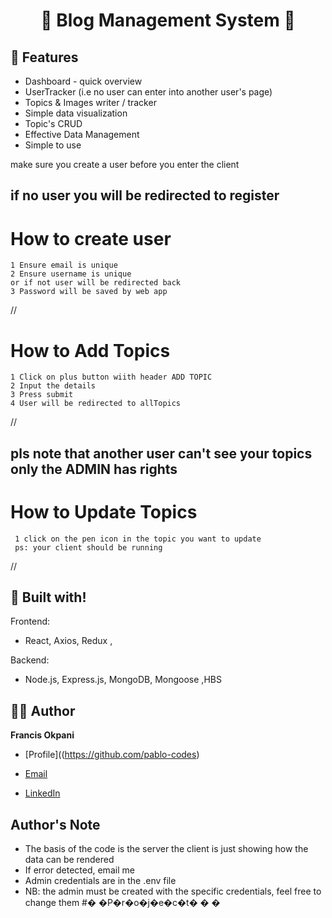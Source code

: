 <h1 align="center">🌟 Blog Management System 🌟</h1>
<p align="center"><Fullstack App built with the MERN stack. It is a fully featured  Blog Management System dashboard with user login and admin login,  topics  & images display . It is created with simplicity and ease of access in mind.></p>

## 🚀 Features

- Dashboard - quick overview
- UserTracker (i.e no user can enter into another user's page)
- Topics & Images writer / tracker
- Simple data visualization
- Topic's CRUD
- Effective Data Management
- Simple to use

 make sure you create a user before you enter the client

## if no user you will be redirected to register

# How to create user

    1 Ensure email is unique
    2 Ensure username is unique
    or if not user will be redirected back
    3 Password will be saved by web app

//

# How to Add Topics

    1 Click on plus button wiith header ADD TOPIC
    2 Input the details
    3 Press submit
    4 User will be redirected to allTopics

//

## pls note that another user can't see your topics only the ADMIN has rights

# How to Update Topics

     1 click on the pen icon in the topic you want to update
     ps: your client should be running

//

## 👷 Built with!

Frontend:

- React, Axios, Redux ,

Backend:

- Node.js, Express.js, MongoDB, Mongoose ,HBS

## 🧑🏻 Author

**Francis Okpani**

- [Profile]((https://github.com/pablo-codes)

- [Email](mailto:francisokpani570@gmail.com?subject=Hi%20from%20<repo-email> "Hi!")

- [LinkedIn]( https://www.linkedin.com/in/francis-okpani)

## Author's Note

- The basis of the code is the server the client is just showing how the data can be rendered
- If error detected, email me
- Admin credentials are in the .env file
- NB: the admin must be created with the specific credentials, feel free to change them
#� �P�r�o�j�e�c�t�
�
�
